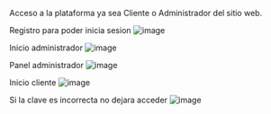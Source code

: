 Acceso a la plataforma ya sea Cliente o Administrador del sitio web.

Registro para poder inicia sesion
![image](https://github.com/yuldorolmedomulcue/MulcueStore./assets/109251693/b42519cd-9394-4a62-bc3a-8e1b21f9609e)

Inicio administrador
![image](https://github.com/yuldorolmedomulcue/MulcueStore./assets/109251693/f3a410bc-cdd8-4d35-8235-7bd954992bf6)

Panel administrador
![image](https://github.com/yuldorolmedomulcue/MulcueStore./assets/109251693/05323163-18a5-4be1-b4c5-b0c973e33028)

Inicio cliente
![image](https://github.com/yuldorolmedomulcue/MulcueStore./assets/109251693/66ed921a-af8e-44c8-93e9-67c5c6046795)

Si la clave es incorrecta no dejara acceder
![image](https://github.com/yuldorolmedomulcue/MulcueStore./assets/109251693/f6716365-ce8d-4ffc-8566-add20cad3a76)
